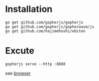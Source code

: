 # Installation
```
go get github.com/gopherjs/gopherjs
go get github.com/gopherjs/gopherwasm/js
go get github.com/hajimehoshi/ebiten
```

# Excute
```
gopherjs serve --http :8888
```
see [browser](http://127.0.0.1:8888/gopro)
